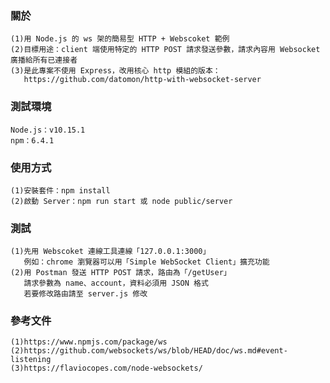 ### 關於
    (1)用 Node.js 的 ws 架的簡易型 HTTP + Webscoket 範例
    (2)目標用途：client 端使用特定的 HTTP POST 請求發送參數，請求內容用 Websocket 廣播給所有已連接者
    (3)是此專案不使用 Express，改用核心 http 模組的版本：
       https://github.com/datomon/http-with-websocket-server

### 測試環境
    Node.js：v10.15.1
    npm：6.4.1

### 使用方式
    (1)安裝套件：npm install
    (2)啟動 Server：npm run start 或 node public/server

### 測試
    (1)先用 Webscoket 連線工具連線「127.0.0.1:3000」
       例如：chrome 瀏覽器可以用「Simple WebSocket Client」擴充功能
    (2)用 Postman 發送 HTTP POST 請求，路由為「/getUser」
       請求參數為 name、account，資料必須用 JSON 格式
       若要修改路由請至 server.js 修改

### 參考文件
    (1)https://www.npmjs.com/package/ws
    (2)https://github.com/websockets/ws/blob/HEAD/doc/ws.md#event-listening
    (3)https://flaviocopes.com/node-websockets/